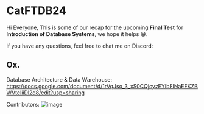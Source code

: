 # CatFTDB24
Hi Everyone,
This is some of our recap for the upcoming __Final Test__ for **Introduction of Database Systems**, we hope it helps 😁.

If you have any questions, feel free to chat me on Discord:
## Ox.

Database Architecture & Data Warehouse:
https://docs.google.com/document/d/1rVqJso_3_xS0CQjcyzEYIbFlNaEFKZBWVtcIiiDl2d8/edit?usp=sharing

Contributors:
![image](https://github.com/DaBabyOx/CatFTDB24/assets/109663865/2be3c07e-e76c-4a60-8ec6-ebc4b47831ff)
